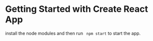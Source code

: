 # Getting Started with Create React App

install the node modules and then 
run ` npm start` to start the app.

